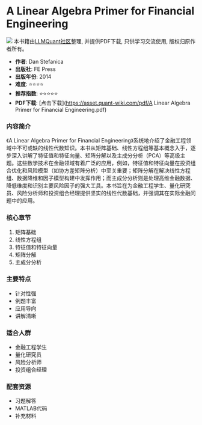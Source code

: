# A Linear Algebra Primer for Financial Engineering

![](https://fastly.jsdelivr.net/gh/bucketio/img3@main/2024/09/04/1725464231869-e0b2f727-2a0f-4270-bf6c-31ddc350426a.gif)
本书籍由[LLMQuant社区](https://llmquant.com/)整理, 并提供PDF下载, 只供学习交流使用, 版权归原作者所有。


- **作者**: Dan Stefanica
- **出版社**: FE Press
- **出版年份**: 2014
- **难度**: ⭐⭐⭐⭐
- **推荐指数**: ⭐⭐⭐⭐⭐
- **PDF下载**: [点击下载](https://asset.quant-wiki.com/pdf/A Linear Algebra Primer for Financial Engineering.pdf)

### 内容简介

《A Linear Algebra Primer for Financial Engineering》系统地介绍了金融工程领域中不可或缺的线性代数知识。本书从矩阵基础、线性方程组等基本概念入手，逐步深入讲解了特征值和特征向量、矩阵分解以及主成分分析（PCA）等高级主题。这些数学技术在金融领域有着广泛的应用，例如，特征值和特征向量在投资组合优化和风险模型（如协方差矩阵分析）中至关重要；矩阵分解在解决线性方程组、数据降维和因子模型构建中发挥作用；而主成分分析则是处理高维金融数据、降低维度和识别主要风险因子的强大工具。本书旨在为金融工程学生、量化研究员、风险分析师和投资组合经理提供坚实的线性代数基础，并强调其在实际金融问题中的应用。

### 核心章节

1. 矩阵基础
2. 线性方程组
3. 特征值和特征向量
4. 矩阵分解
5. 主成分分析

### 主要特点

- 针对性强
- 例题丰富
- 应用导向
- 讲解清晰

### 适合人群

- 金融工程学生
- 量化研究员
- 风险分析师
- 投资组合经理

### 配套资源

- 习题解答
- MATLAB代码
- 补充材料